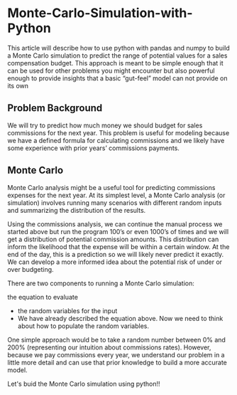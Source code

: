 # Monte-Carlo-Simulation-with-Python

This article will describe how to use python with pandas and numpy to build a Monte Carlo simulation to predict the range of potential values for a sales compensation budget. This approach is meant to be simple enough that it can be used for other problems you might encounter but also powerful enough to provide insights that a basic “gut-feel” model can not provide on its own

## Problem Background

We will try to predict how much money we should budget for sales commissions for the next year. This problem is useful for modeling because we have a defined formula for calculating commissions and we likely have some experience with prior years’ commissions payments.

## Monte Carlo

Monte Carlo analysis might be a useful tool for predicting commissions expenses for the next year. At its simplest level, a Monte Carlo analysis (or simulation) involves running many scenarios with different random inputs and summarizing the distribution of the results.

Using the commissions analysis, we can continue the manual process we started above but run the program 100’s or even 1000’s of times and we will get a distribution of potential commission amounts. This distribution can inform the likelihood that the expense will be within a certain window. At the end of the day, this is a prediction so we will likely never predict it exactly. We can develop a more informed idea about the potential risk of under or over budgeting.

There are two components to running a Monte Carlo simulation:

the equation to evaluate
  - the random variables for the input
  - We have already described the equation above. Now we need to think about how to populate the random variables.

One simple approach would be to take a random number between 0% and 200% (representing our intuition about commissions rates). However, because we pay commissions every year, we understand our problem in a little more detail and can use that prior knowledge to build a more accurate model.

Let's buid the Monte Carlo simulation using python!!
